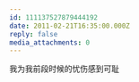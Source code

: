 ```yaml
---
id: 111137527879444192
date: 2011-02-21T16:35:00.000Z
reply: false
media_attachments: 0
---
```


我为我前段时候的忧伤感到可耻 ​​​​

